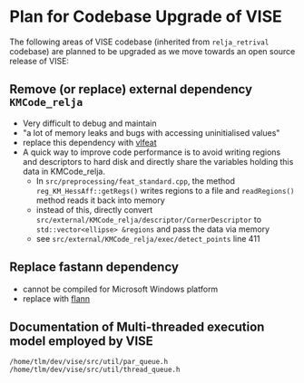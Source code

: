# Plan for Codebase Upgrade of VISE
The following areas of VISE codebase (inherited from  `relja_retrival` codebase) 
are planned to be upgraded as we move towards an open source release of VISE:

## Remove (or replace) external dependency `KMCode_relja`
 * Very difficult to debug and maintain
 * "a lot of memory leaks and bugs with accessing uninitialised values"
 * replace this dependency with [vlfeat](http://www.vlfeat.org/)
 * A quick way to improve code performance is to avoid writing regions and 
descriptors to hard disk and directly share the variables holding this data in 
KMCode_relja.
   * In `src/preprocessing/feat_standard.cpp`, the method 
`reg_KM_HessAff::getRegs()` writes regions to a file and `readRegions()` method 
reads it back into memory
   * instead of this, directly convert 
`src/external/KMCode_relja/descriptor/CornerDescriptor` to `std::vector<ellipse> &regions`
and pass the data via memory
   * see `src/external/KMCode_relja/exec/detect_points` line 411

## Replace fastann dependency
 * cannot be compiled for Microsoft Windows platform
 * replace with [flann](http://www.cs.ubc.ca/research/flann/)

 
## Documentation of Multi-threaded execution model employed by VISE
```
/home/tlm/dev/vise/src/util/par_queue.h
/home/tlm/dev/vise/src/util/thread_queue.h
```

